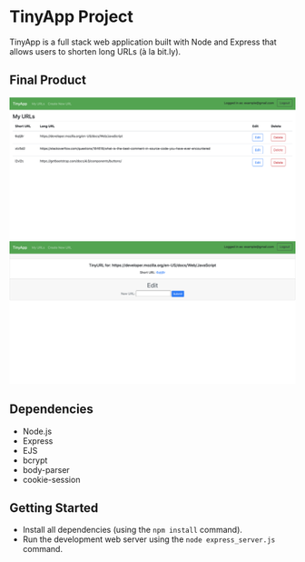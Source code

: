 # TinyApp Project

TinyApp is a full stack web application built with Node and Express that allows users to shorten long URLs (à la bit.ly).

## Final Product

!["Screenshot of user URLs page"](https://github.com/KateIsabelle/tinyapp/blob/master/docs/my-url-page.png?raw=true)
!["Screenshot of new url / edit url page"](https://github.com/KateIsabelle/tinyapp/blob/master/docs/urls-new-edit.png?raw=true)

## Dependencies

- Node.js
- Express
- EJS
- bcrypt
- body-parser
- cookie-session

## Getting Started

- Install all dependencies (using the `npm install` command).
- Run the development web server using the `node express_server.js` command.